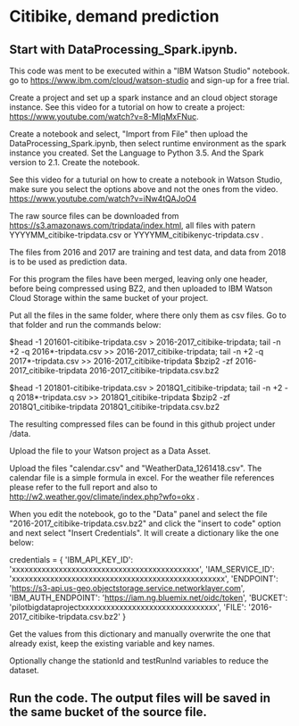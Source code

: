 # Citibike, demand prediction

## Start with DataProcessing_Spark.ipynb.

This code was ment to be executed within a "IBM Watson Studio" notebook.
go to https://www.ibm.com/cloud/watson-studio and sign-up for a free trial.

Create a project and set up a spark instance and an cloud object storage instance.
See this video for a tutorial on how to create a project: https://www.youtube.com/watch?v=8-MlqMxFNuc.

Create a notebook and select, "Import from File" then upload the DataProcessing_Spark.ipynb, then select runtime environment as the spark instance you created. Set the Language to Python 3.5. And the Spark version to 2.1. Create the notebook.

See this video for a tuturial on how to create a notebook in Watson Studio, make sure you select the options above and not the ones from the video. https://www.youtube.com/watch?v=iNw4tQAJoO4

The raw source files can be downloaded from https://s3.amazonaws.com/tripdata/index.html, all files with patern YYYYMM_citibike-tripdata.csv or YYYYMM_citibikenyc-tripdata.csv .

The files from 2016 and 2017 are training and test data, and data from 2018 is to be used as prediction data.

For this program the files have been merged, leaving only one header, before being compressed using BZ2, and then uploaded to IBM Watson Cloud Storage within the same bucket of your project.

Put all the files in the same folder, where there only them as csv files. Go to that folder and run the commands below:

$head -1 201601-citibike-tripdata.csv > 2016-2017_citibike-tripdata; tail -n +2 -q 2016*-tripdata.csv >> 2016-2017_citibike-tripdata; tail -n +2 -q 2017*-tripdata.csv >> 2016-2017_citibike-tripdata
$bzip2 -zf 2016-2017_citibike-tripdata 2016-2017_citibike-tripdata.csv.bz2

$head -1 201801-citibike-tripdata.csv > 2018Q1_citibike-tripdata; tail -n +2 -q 2018*-tripdata.csv >> 2018Q1_citibike-tripdata
$bzip2 -zf 2018Q1_citibike-tripdata 2018Q1_citibike-tripdata.csv.bz2

The resulting compressed files can be found in this github project under /data.

Upload the file to your Watson project as a Data Asset.

Upload the files "calendar.csv" and "WeatherData_1261418.csv". The calendar file is a simple formula in excel. For the weather file references please refer to the full report and also to http://w2.weather.gov/climate/index.php?wfo=okx .

When you edit the notebook, go to the "Data" panel and select the file "2016-2017_citibike-tripdata.csv.bz2" and click the "insert to code" option and next select "Insert Credentials". It will create a dictionary like the one below:

credentials = {
    'IBM_API_KEY_ID': 'xxxxxxxxxxxxxxxxxxxxxxxxxxxxxxxxxxxxxxxxxxxx',
    'IAM_SERVICE_ID': 'xxxxxxxxxxxxxxxxxxxxxxxxxxxxxxxxxxxxxxxxxxxxxxxxxx',
    'ENDPOINT': 'https://s3-api.us-geo.objectstorage.service.networklayer.com',
    'IBM_AUTH_ENDPOINT': 'https://iam.ng.bluemix.net/oidc/token',
    'BUCKET': 'pilotbigdataprojectxxxxxxxxxxxxxxxxxxxxxxxxxxxxxxxx',
    'FILE': '2016-2017_citibike-tripdata.csv.bz2'
}

Get the values from this dictionary and manually overwrite the one that already exist, keep the existing variable and key names.

Optionally change the stationId and testRunInd variables to reduce the dataset.

## Run the code. The output files will be saved in the same bucket of the source file.
